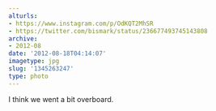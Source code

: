 ```yaml
---
alturls:
- https://www.instagram.com/p/OdKQT2MhSR
- https://twitter.com/bismark/status/236677493745143808
archive:
- 2012-08
date: '2012-08-18T04:14:07'
imagetype: jpg
slug: '1345263247'
type: photo
---
```


I think we went a bit overboard.

